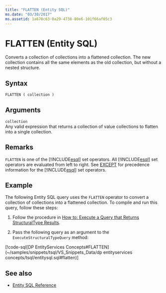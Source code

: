 ```yaml
---
title: "FLATTEN (Entity SQL)"
ms.date: "03/30/2017"
ms.assetid: 1a670c63-0a29-4738-80e6-101f66af05c3
---
```

# FLATTEN (Entity SQL)
Converts a collection of collections into a flattened collection. The new collection contains all the same elements as the old collection, but without a nested structure.  
  
## Syntax  
  
```sql  
FLATTEN ( collection )  
```  
  
## Arguments  
 `collection`  
 Any valid expression that returns a collection of value collections to flatten into a single collection.  
  
## Remarks  
 `FLATTEN` is one of the [!INCLUDE[esql](../../../../../../includes/esql-md.md)] set operators. All [!INCLUDE[esql](../../../../../../includes/esql-md.md)] set operators are evaluated from left to right. See [EXCEPT](except-entity-sql.md) for precedence information for the [!INCLUDE[esql](../../../../../../includes/esql-md.md)] set operators.  
  
## Example  
 The following Entity SQL query uses the `FLATTEN` operator to convert a collection of collections into a flattened collection. To compile and run this query, follow these steps:  
  
1. Follow the procedure in [How to: Execute a Query that Returns StructuralType Results](../how-to-execute-a-query-that-returns-structuraltype-results.md).  
  
2. Pass the following query as an argument to the `ExecuteStructuralTypeQuery` method:  
  
 [!code-sql[DP EntityServices Concepts#FLATTEN](~/samples/snippets/tsql/VS_Snippets_Data/dp entityservices concepts/tsql/entitysql.sql#flatten)]  
  
## See also

- [Entity SQL Reference](entity-sql-reference.md)
